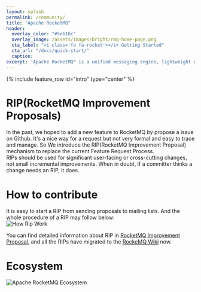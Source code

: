 ```yaml
---
layout: splash
permalink: /community/
title: "Apache RocketMQ"
header:
  overlay_color: "#5e616c"
  overlay_image: /assets/images/bright/rmq-home-page.png
  cta_label: "<i class='fa fa-rocket'></i> Getting Started"
  cta_url: "/docs/quick-start/"
  caption:
excerpt: 'Apache RocketMQ™ is a unified messaging engine, lightweight data processing platform.<br /> <small><a href="/release_notes/release-notes-4.7.1/">Latest release v4.7.1</a></small><br /><br /> {::nomarkdown}<iframe style="display: inline-block;" src="https://ghbtns.com/github-btn.html?user=apache&repo=rocketmq&type=star&count=true&size=large" frameborder="0" scrolling="0" width="160px" height="30px"></iframe> <iframe style="display: inline-block;" src="https://ghbtns.com/github-btn.html?user=apache&repo=rocketmq&type=fork&count=true&size=large" frameborder="0" scrolling="0" width="158px" height="30px"></iframe>{:/nomarkdown}'
---
```

{% include feature_row id="intro" type="center" %}


# RIP(RocketMQ Improvement Proposals)
In the past, we hoped to add a new feature to RocketMQ by propose a issue on Github. It's a nice way for a request but not very formal and easy to trace and manage. So We introduce the RIP(RocketMQ Improvement Proposal) mechanism to replace the current Feature Request Process.      
RIPs should be used for significant user-facing or cross-cutting changes, not small incremental improvements. When in doubt, if a committer thinks a change needs an RIP, it does.    

# How to contribute
It is easy to start a RIP from sending proposals to mailing lists. And the whole procedure of a RIP may follow below:    
![How Rip Work](/assets/images/how_rip_work.png)

You can find detailed information about RIP in  [RocketMQ Improvement Proposal](https://github.com/apache/rocketmq/wiki/RocketMQ-Improvement-Proposal), and all the RIPs have migrated to the [RockeMQ Wiki](https://github.com/apache/rocketmq/wiki) now.

# Ecosystem

![Apache RocketMQ Ecosystem](/assets/images/eco.png)


